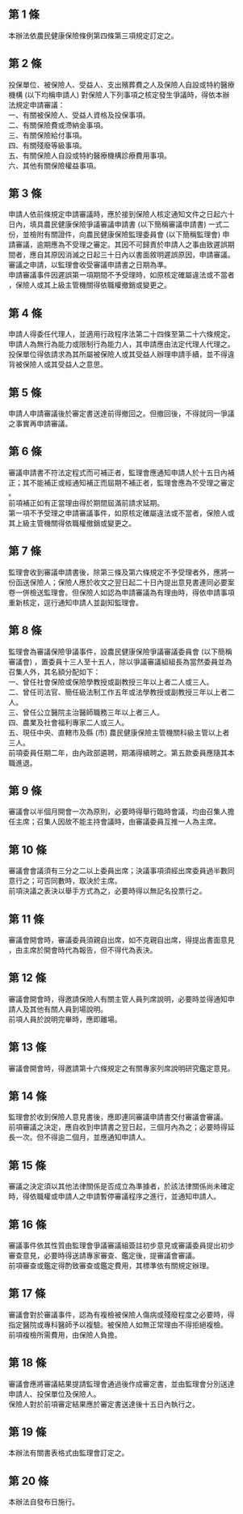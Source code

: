 第 1 條
-------
本辦法依農民健康保險條例第四條第三項規定訂定之。

第 2 條
-------
投保單位、被保險人、受益人、支出殯葬費之人及保險人自設或特約醫療  
機構 (以下均稱申請人) 對保險人下列事項之核定發生爭議時，得依本辦  
法規定申請審議：  
一、有關被保險人、受益人資格及投保事項。  
二、有關保險費或滯納金事項。  
三、有關保險給付事項。  
四、有關殘廢等級事項。  
五、有關保險人自設或特約醫療機構診療費用事項。  
六、其他有關保險權益事項。

第 3 條
-------
申請人依前條規定申請審議時，應於接到保險人核定通知文件之日起六十  
日內，填具農民健康保險爭議審議申請書 (以下簡稱審議申請書) 一式二  
份，並檢附有關證件，向農民健康保險監理委員會 (以下簡稱監理會) 申  
請審議，逾期應為不受理之審定。其因不可歸責於申請人之事由致遲誤期  
間者，應自其原因消滅之日起三十日內以書面敘明遲誤原因，申請審議。  
審議之申請，以監理會收受審議申請書之日期為準。  
申請審議事件因遲誤第一項期間不予受理時，如原核定確屬違法或不當者  
，保險人或其上級主管機關得依職權撤銷或變更之。

第 4 條
-------
申請人得委任代理人，並適用行政程序法第二十四條至第二十六條規定。  
申請人為無行為能力或限制行為能力人，其申請應由法定代理人代理之。  
投保單位得依請求為其所屬被保險人或其受益人辦理申請手續，並不得違  
背被保險人或其受益人之意思。

第 5 條
-------
申請人申請審議後於審定書送達前得撤回之。但撤回後，不得就同一爭議  
之事實再申請審議。

第 6 條
-------
審議申請書不符法定程式而可補正者，監理會應通知申請人於十五日內補  
正；其不能補正或經通知補正而屆期不補正者，監理會應為不受理之審定  
。  
前項補正如有正當理由得於期間屆滿前請求延期。  
第一項不予受理之申請審議事件，如原核定確屬違法或不當者，保險人或  
其上級主管機關得依職權撤銷或變更之。

第 7 條
-------
監理會收到審議申請書後，除第三條及第六條規定不予受理者外，應將一  
份函送保險人；保險人應於收文之翌日起二十日內提出意見書連同必要案  
卷一併檢送監理會。但保險人如認為申請審議為有理由時，得依申請事項  
重新核定，逕行通知申請人並副知監理會。

第 8 條
-------
監理會為審議保險爭議事件，設農民健康保險爭議審議委員會 (以下簡稱  
審議會) ，置委員十三人至十五人，除以爭議審議組組長為當然委員並為  
召集人外，其名額分配如下：  
一、曾任社會保險或保險學教授或副教授三年以上者二人或三人。  
二、曾任司法官、簡任級法制工作五年或法學教授或副教授三年以上者二  
    人。  
三、曾任公立醫院主治醫師職務三年以上者三人。  
四、農業及社會福利專家二人或三人。  
五、現任中央、直轄市及縣 (市) 農民健康保險主管機關科級主管以上者  
    三人。  
前項委員任期二年，由內政部遴聘，期滿得續聘之。第五款委員應隨其本  
職進退。

第 9 條
-------
審議會以半個月開會一次為原則，必要時得舉行臨時會議，均由召集人擔  
任主席；召集人因故不能主持會議時，由審議委員互推一人為主席。

第 10 條
--------
審議會會議須有三分之二以上委員出席；決議事項須經出席委員過半數同  
意行之；可否同數時，取決於主席。  
前項決議之表決以舉手方式為之，必要時得以無記名投票行之。

第 11 條
--------
審議會開會時，審議委員須親自出席，如不克親自出席，得提出書面意見  
，由主席於開會時代為報告，但不得代為表決。

第 12 條
--------
審議會開會時，得邀請保險人有關主管人員列席說明，必要時並得通知申  
請人及其他有關人員到場說明。  
前項人員於說明完畢時，應即離場。

第 13 條
--------
審議會開會時，得邀請第十六條規定之有關專家列席說明研究鑑定意見。

第 14 條
--------
監理會於收到保險人意見書後，應即連同審議申請書交付審議會審議。  
前項審議之決定，應自收到申請書之翌日起，三個月內為之；必要時得延  
長一次。但不得逾二個月，並應通知申請人。

第 15 條
--------
審議之決定須以其他法律關係是否成立為準據者，於該法律關係尚未確定  
時，得依職權或申請人之申請暫停審議程序之進行，並通知申請人。

第 16 條
--------
審議事件依其性質由監理會爭議審議組簽註初步意見或審議委員提出初步  
審查意見，必要時得送請專家審查、鑑定後，提審議會審議。  
前項審查或鑑定得酌致審查或鑑定費用，其標準依有關規定辦理。

第 17 條
--------
審議會對於審議事件，認為有複檢被保險人傷病或殘廢程度之必要時，得  
指定醫院或專科醫師予以複驗。被保險人如無正常理由不得拒絕複檢。  
前項複檢所需費用，由保險人負擔。

第 18 條
--------
審議會應將審議結果提請監理會通過後作成審定書，並由監理會分別送達  
申請人、投保單位及保險人。  
保險人對於前項審定結果應於審定書送達後十五日內執行之。

第 19 條
--------
本辦法有關書表格式由監理會訂定之。

第 20 條
--------
本辦法自發布日施行。

